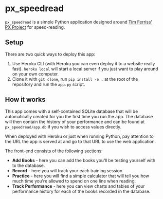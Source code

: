 # px_speedread

`px_speedread` is a simple Python application designed around [Tim Ferriss' PX Project](https://tim.blog/2009/07/30/speed-reading-and-accelerated-learning/) for speed-reading.

## Setup

There are two quick ways to deploy this app:

1. Use Heroku CLI (with Heroku you can even deploy it to a website really fast). `heroku local` will start a local server if you just want to play around on your own computer.
2. Clone it with `git clone`, run `pip install -e .` at the root of the repository and run the `app.py` script.

## How it works

This app comes with a self-contained SQLite database that will be automatically created for you the first time you run the app. The database will then contain the history of your performance and can be found at `px_speedread/app.db` if you wish to access values directly.

When deployed with Heroku or just when running Python, pay attention to the URL the app is served at and go to that URL to use the web application.

The front-end consists of the following sections:

* **Add Books** - here you can add the books you'll be testing yourself with to the database.
* **Record** - here you will track your each training session.
* **Practice** - here you will find a simple calculator that will tell you how much time you're allowed to spend on one line when reading.
* **Track Performance** - here you can view charts and tables of your performance history for each of the books recorded in the database.
